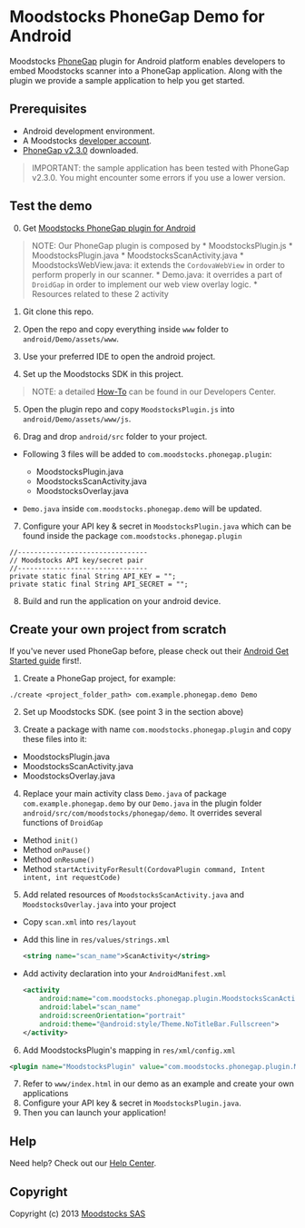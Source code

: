 # Moodstocks PhoneGap Demo for Android

Moodstocks [PhoneGap](http://phonegap.com/) plugin for Android platform enables developers to embed Moodstocks scanner into a PhoneGap application. Along with the plugin we provide a sample application to help you get started.

## Prerequisites

* Android development environment.
* A Moodstocks [developer account](https://developers.moodstocks.com/register).
* [PhoneGap v2.3.0](http://phonegap.com/download/) downloaded.

> IMPORTANT: the sample application has been tested with PhoneGap v2.3.0. You might encounter some errors if you use a lower version.

## Test the demo

0. Get [Moodstocks PhoneGap plugin for Android](https://github.com/Moodstocks/moodstocks-phonegap-plugin/android)

  > NOTE: Our PhoneGap plugin is composed by
    * MoodstocksPlugin.js
    * MoodstocksPlugin.java
    * MoodstocksScanActivity.java
    * MoodstocksWebView.java: it extends the `CordovaWebView` in order to perform properly in our scanner.
    * Demo.java: it overrides a part of `DroidGap` in order to implement our web view overlay logic.
    * Resources related to these 2 activity

1. Git clone this repo.

2. Open the repo and copy everything inside `www` folder to `android/Demo/assets/www`.

3. Use your preferred IDE to open the android project.

4. Set up the Moodstocks SDK in this project.

  > NOTE: a detailed [How-To](https://developers.moodstocks.com/doc/tuto-android/1) can be found in our Developers Center.

5. Open the plugin repo and copy `MoodstocksPlugin.js` into `android/Demo/assets/www/js`.

6. Drag and drop `android/src` folder to your project.

  * Following 3 files will be added to `com.moodstocks.phonegap.plugin`:
      * MoodstocksPlugin.java
      * MoodstocksScanActivity.java
      * MoodstocksOverlay.java

  * `Demo.java` inside `com.moodstocks.phonegap.demo` will be updated.

7. Configure your API key & secret in `MoodstocksPlugin.java` which can be found inside the package `com.moodstocks.phonegap.plugin`

  ```
  //--------------------------------
  // Moodstocks API key/secret pair
  //--------------------------------
  private static final String API_KEY = "";
  private static final String API_SECRET = "";
  ```

8. Build and run the application on your android device.

## Create your own project from scratch

If you've never used PhoneGap before, please check out their [Android Get Started guide](http://docs.phonegap.com/en/2.5.0/guide_getting-started_android_index.md.html#Getting%20Started%20with%20Android) first!.

1. Create a PhoneGap project, for example:

  ```console
  ./create <project_folder_path> com.example.phonegap.demo Demo
  ```

2. Set up Moodstocks SDK. (see point 3 in the section above)

3. Create a package with name `com.moodstocks.phonegap.plugin` and copy these files into it:
  * MoodstocksPlugin.java
  * MoodstocksScanActivity.java
  * MoodstocksOverlay.java

4. Replace your main activity class `Demo.java` of package `com.example.phonegap.demo` by our `Demo.java` in the plugin folder `android/src/com/moodstocks/phonegap/demo`. It overrides several functions of `DroidGap`
  * Method `init()`
  * Method `onPause()`
  * Method `onResume()`
  * Method `startActivityForResult(CordovaPlugin command, Intent intent, int requestCode)`

5. Add related resources of `MoodstocksScanActivity.java` and `MoodstocksOverlay.java` into your project
  * Copy `scan.xml` into `res/layout`
  * Add this line in `res/values/strings.xml`

    ```xml
    <string name="scan_name">ScanActivity</string>
    ```

  * Add activity declaration into your `AndroidManifest.xml`

    ```xml
    <activity
        android:name="com.moodstocks.phonegap.plugin.MoodstocksScanActivity"
        android:label="scan_name"
        android:screenOrientation="portrait"
        android:theme="@android:style/Theme.NoTitleBar.Fullscreen">
    </activity>
    ```

6. Add MoodstocksPlugin's mapping in `res/xml/config.xml`

  ```xml
  <plugin name="MoodstocksPlugin" value="com.moodstocks.phonegap.plugin.MoodstocksPlugin" />
  ```

7. Refer to `www/index.html` in our demo as an example and create your own applications
8. Configure your API key & secret in `MoodstocksPlugin.java`.
9. Then you can launch your application!

## Help

Need help? Check out our [Help Center](http://help.moodstocks.com/).

## Copyright

Copyright (c) 2013 [Moodstocks SAS](http://www.moodstocks.com)

